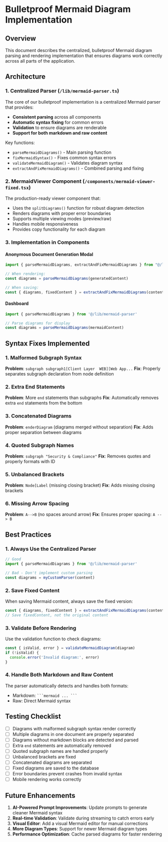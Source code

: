 # Bulletproof Mermaid Diagram Implementation

## Overview

This document describes the centralized, bulletproof Mermaid diagram parsing and rendering implementation that ensures diagrams work correctly across all parts of the application.

## Architecture

### 1. Centralized Parser (`/lib/mermaid-parser.ts`)

The core of our bulletproof implementation is a centralized Mermaid parser that provides:

- **Consistent parsing** across all components
- **Automatic syntax fixing** for common errors
- **Validation** to ensure diagrams are renderable
- **Support for both markdown and raw content**

Key functions:
- `parseMermaidDiagrams()` - Main parsing function
- `fixMermaidSyntax()` - Fixes common syntax errors
- `validateMermaidDiagram()` - Validates diagram syntax
- `extractAndFixMermaidDiagrams()` - Combined parsing and fixing

### 2. MermaidViewer Component (`/components/mermaid-viewer-fixed.tsx`)

The production-ready viewer component that:
- Uses the `splitDiagrams()` function for robust diagram detection
- Renders diagrams with proper error boundaries
- Supports multiple viewing modes (preview/raw)
- Handles mobile responsiveness
- Provides copy functionality for each diagram

### 3. Implementation in Components

#### Anonymous Document Generation Modal
```typescript
import { parseMermaidDiagrams, extractAndFixMermaidDiagrams } from "@/lib/mermaid-parser"

// When rendering:
const diagrams = parseMermaidDiagrams(generatedContent)

// When saving:
const { diagrams, fixedContent } = extractAndFixMermaidDiagrams(content)
```

#### Dashboard
```typescript
import { parseMermaidDiagrams } from '@/lib/mermaid-parser'

// Parse diagrams for display
const diagrams = parseMermaidDiagrams(mermaidContent)
```

## Syntax Fixes Implemented

### 1. Malformed Subgraph Syntax
**Problem**: `subgraph subgraph1[Client Layer  WEB][Web App...`
**Fix**: Properly separates subgraph declaration from node definition

### 2. Extra End Statements
**Problem**: More `end` statements than subgraphs
**Fix**: Automatically removes extra `end` statements from the bottom

### 3. Concatenated Diagrams
**Problem**: `enderDiagram` (diagrams merged without separation)
**Fix**: Adds proper separation between diagrams

### 4. Quoted Subgraph Names
**Problem**: `subgraph "Security & Compliance"`
**Fix**: Removes quotes and properly formats with ID

### 5. Unbalanced Brackets
**Problem**: `Node[Label` (missing closing bracket)
**Fix**: Adds missing closing brackets

### 6. Missing Arrow Spacing
**Problem**: `A-->B` (no spaces around arrow)
**Fix**: Ensures proper spacing: `A --> B`

## Best Practices

### 1. Always Use the Centralized Parser
```typescript
// Good
import { parseMermaidDiagrams } from '@/lib/mermaid-parser'

// Bad - Don't implement custom parsing
const diagrams = myCustomParser(content)
```

### 2. Save Fixed Content
When saving Mermaid content, always save the fixed version:
```typescript
const { diagrams, fixedContent } = extractAndFixMermaidDiagrams(content)
// Save fixedContent, not the original content
```

### 3. Validate Before Rendering
Use the validation function to check diagrams:
```typescript
const { isValid, error } = validateMermaidDiagram(diagram)
if (!isValid) {
  console.error('Invalid diagram:', error)
}
```

### 4. Handle Both Markdown and Raw Content
The parser automatically detects and handles both formats:
- Markdown: ` ```mermaid ... ``` `
- Raw: Direct Mermaid syntax

## Testing Checklist

- [ ] Diagrams with malformed subgraph syntax render correctly
- [ ] Multiple diagrams in one document are properly separated
- [ ] Diagrams without markdown blocks are detected and parsed
- [ ] Extra `end` statements are automatically removed
- [ ] Quoted subgraph names are handled properly
- [ ] Unbalanced brackets are fixed
- [ ] Concatenated diagrams are separated
- [ ] Fixed diagrams are saved to the database
- [ ] Error boundaries prevent crashes from invalid syntax
- [ ] Mobile rendering works correctly

## Future Enhancements

1. **AI-Powered Prompt Improvements**: Update prompts to generate cleaner Mermaid syntax
2. **Real-time Validation**: Validate during streaming to catch errors early
3. **Visual Editor**: Add a visual Mermaid editor for manual corrections
4. **More Diagram Types**: Support for newer Mermaid diagram types
5. **Performance Optimization**: Cache parsed diagrams for faster rendering